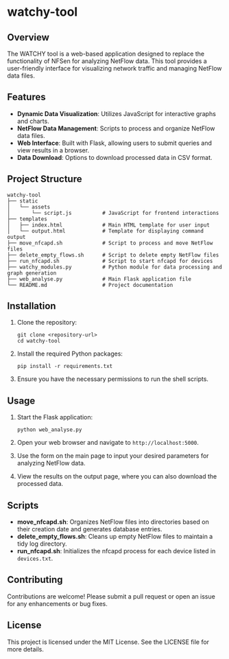 # watchy-tool

## Overview
The WATCHY tool is a web-based application designed to replace the functionality of NFSen for analyzing NetFlow data. This tool provides a user-friendly interface for visualizing network traffic and managing NetFlow data files.

## Features
- **Dynamic Data Visualization**: Utilizes JavaScript for interactive graphs and charts.
- **NetFlow Data Management**: Scripts to process and organize NetFlow data files.
- **Web Interface**: Built with Flask, allowing users to submit queries and view results in a browser.
- **Data Download**: Options to download processed data in CSV format.

## Project Structure
```
watchy-tool
├── static
│   └── assets
│       └── script.js          # JavaScript for frontend interactions
├── templates
│   ├── index.html             # Main HTML template for user input
│   └── output.html            # Template for displaying command output
├── move_nfcapd.sh             # Script to process and move NetFlow files
├── delete_empty_flows.sh      # Script to delete empty NetFlow files
├── run_nfcapd.sh              # Script to start nfcapd for devices
├── watchy_modules.py          # Python module for data processing and graph generation
├── web_analyse.py             # Main Flask application file
└── README.md                  # Project documentation
```

## Installation
1. Clone the repository:
   ```
   git clone <repository-url>
   cd watchy-tool
   ```

2. Install the required Python packages:
   ```
   pip install -r requirements.txt
   ```

3. Ensure you have the necessary permissions to run the shell scripts.

## Usage
1. Start the Flask application:
   ```
   python web_analyse.py
   ```

2. Open your web browser and navigate to `http://localhost:5000`.

3. Use the form on the main page to input your desired parameters for analyzing NetFlow data.

4. View the results on the output page, where you can also download the processed data.

## Scripts
- **move_nfcapd.sh**: Organizes NetFlow files into directories based on their creation date and generates database entries.
- **delete_empty_flows.sh**: Cleans up empty NetFlow files to maintain a tidy log directory.
- **run_nfcapd.sh**: Initializes the nfcapd process for each device listed in `devices.txt`.

## Contributing
Contributions are welcome! Please submit a pull request or open an issue for any enhancements or bug fixes.

## License
This project is licensed under the MIT License. See the LICENSE file for more details.
